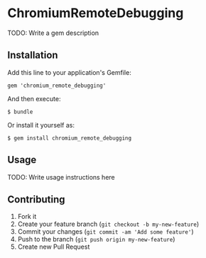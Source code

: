 # ChromiumRemoteDebugging

TODO: Write a gem description

## Installation

Add this line to your application's Gemfile:

    gem 'chromium_remote_debugging'

And then execute:

    $ bundle

Or install it yourself as:

    $ gem install chromium_remote_debugging

## Usage

TODO: Write usage instructions here

## Contributing

1. Fork it
2. Create your feature branch (`git checkout -b my-new-feature`)
3. Commit your changes (`git commit -am 'Add some feature'`)
4. Push to the branch (`git push origin my-new-feature`)
5. Create new Pull Request
